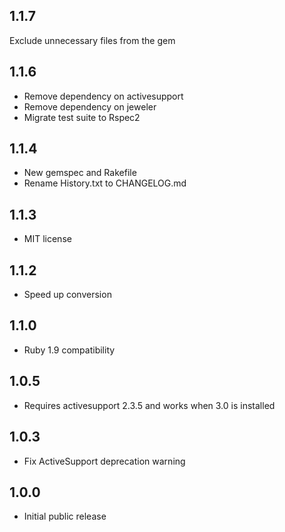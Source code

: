 ## 1.1.7
Exclude unnecessary files from the gem

## 1.1.6

- Remove dependency on activesupport
- Remove dependency on jeweler
- Migrate test suite to Rspec2

## 1.1.4

- New gemspec and Rakefile
- Rename History.txt to CHANGELOG.md

## 1.1.3

- MIT license

## 1.1.2

- Speed up conversion

## 1.1.0

- Ruby 1.9 compatibility

## 1.0.5

- Requires activesupport 2.3.5 and works when 3.0 is installed

## 1.0.3

- Fix ActiveSupport deprecation warning

## 1.0.0

- Initial public release



